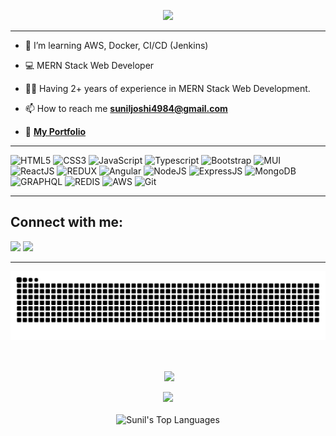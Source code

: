 <p align="center">
  <img src="https://readme-typing-svg.herokuapp.com?color=996633&size=50&center=true&vCenter=true&width=900&height=70&lines=Hola!+👋+Soy+Sunil;Just+Javascript;MERN+Stack+Web+Developer+💻;Tiki⚽Taka;Vamos⚽Argentina;Knight🏏Riders">
</p>
<hr>


                                                                                          

- 🌱 I’m learning AWS, Docker, CI/CD (Jenkins)

- 💻 MERN Stack Web Developer

- 👨‍💻 Having 2+ years of experience in MERN Stack Web Development.

- 📫 How to reach me [**suniljoshi4984@gmail.com**](mailto:suniljoshi4984@gmail.com)

- 📁 [**My Portfolio**](https://iamsunil25.github.io/portfolio/)

<hr>


![HTML5](https://img.shields.io/badge/html5-%23E34F26.svg?style=for-the-badge&logo=html5&logoColor=white) ![CSS3](https://img.shields.io/badge/css3-%231572B6.svg?style=for-the-badge&logo=css3&logoColor=white)     ![JavaScript](https://img.shields.io/badge/javascript-%23323330.svg?style=for-the-badge&logo=javascript&logoColor=%23F7DF1E)  ![Typescript](https://img.shields.io/badge/typescript-FF6C37?style=for-the-badge&logo=typescript&logoColor=%23f7df1e)   ![Bootstrap](https://img.shields.io/badge/bootstrap-%23563D7C.svg?style=for-the-badge&logo=bootstrap&logoColor=white) ![MUI](https://img.shields.io/badge/mui-226527?style=for-the-badge&logo=mui&logoColor=blue) ![ReactJS](https://img.shields.io/badge/Reactjs-234523?style=for-the-badge&logo=react&logoColor=5555) ![REDUX](https://img.shields.io/badge/REDUX-$226527?style=for-the-badge&logo=redux&logoColor=blue) ![Angular](https://img.shields.io/badge/Angular-FF6C37?style=for-the-badge&logo=Angular&logoColor=5555) ![NodeJS](https://img.shields.io/badge/nodejs-234523?style=for-the-badge&logo=node.js&logoColor=5555) ![ExpressJS](https://img.shields.io/badge/ExpressJs-226527?style=for-the-badge&logo=express&logoColor=5555) ![MongoDB](https://img.shields.io/badge/Mongodb-116527?style=for-the-badge&logo=mongodb&logoColor=11111) ![GRAPHQL](https://img.shields.io/badge/graphql-216527?style=for-the-badge&logo=graphql&logoColor=pink) ![REDIS](https://img.shields.io/badge/REDIS-226527?style=for-the-badge&logo=redis&logoColor=1112) ![AWS](https://img.shields.io/badge/AWS%20-%23FF9900.svg?&style=for-the-badge&logo=amazon-aws&logoColor=white%22) ![Git](https://img.shields.io/badge/git-%23F05033.svg?style=for-the-badge&logo=git&logoColor=white) 
<!-- ![Sass](https://img.shields.io/badge/-Sass-brightgreen) ![SQL](https://img.shields.io/badge/-Sass-blueviolet) ![Angular Material](https://img.shields.io/badge/-Angular%20Material-brightgreen) -->

<!-- ![Java](https://img.shields.io/badge/Java-FF6C37?style=for-the-badge&logo=java&logoColor=green) -->
<hr>



<!-- [Sunil's github activity graph](https://activity-graph.herokuapp.com/graph?username=iamsunil25&bg_color=111111&color=1fdbd8&line=ff5c5c&point=1adbce&area=true&hide_border=true)
  
<hr> -->

<!-- <hr> -->

## Connect with me:
<p align="left">

<a href = "https://www.linkedin.com/in/iamsunil25/"><img src="https://img.icons8.com/fluent/48/000000/linkedin.png"/></a>
<a href = "https://www.instagram.com/iamsunil25/"><img src="https://img.icons8.com/fluent/48/000000/instagram-new.png"/></a>
</p>
<hr>

<p align="center">


![snake gif](https://github.com/iamsunil25/iamsunil25/blob/output/github-contribution-grid-snake.svg)

<br>

<p align ="center">&nbsp;<img align="center" src="https://github-readme-stats.vercel.app/api?username=iamsunil25&show_icons=true&count_private=true&theme=react" />
<br>

  <br>
<img src= "https://github-profile-trophy.vercel.app/?username=iamsunil25&theme=onedark&row=2&column=3">

<br>
<br>

<img alt="Sunil's Top Languages" src="https://github-readme-stats.vercel.app/api/top-langs/?username=iamsunil25&langs_count=8&count_private=true&layout=compact&theme=react&hide_border=true&bg_color=0D1117" />
<br>
</p>
